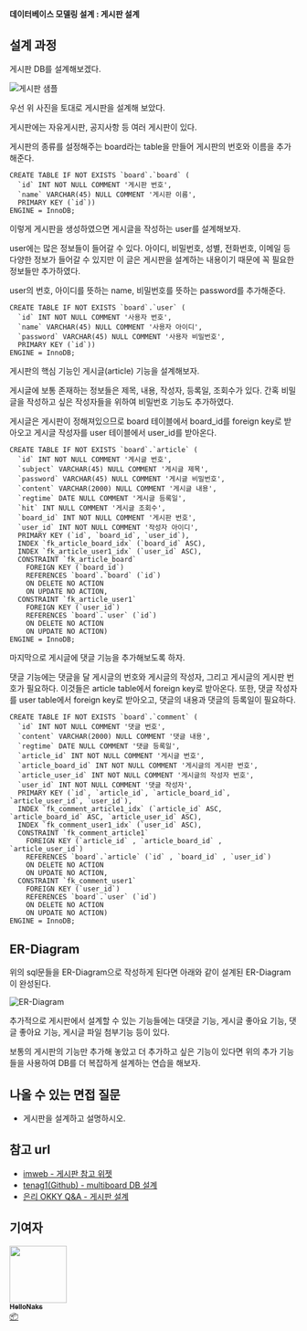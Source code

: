 #### 데이터베이스 모델링 설계 : 게시판 설계



## 설계 과정

게시판 DB를 설계해보겠다.

![게시판 샘플](/img/database/db_modeling_board/board.png)

우선 위 사진을 토대로 게시판을 설계해 보았다.



게시판에는 자유게시판, 공지사항 등 여러 게시판이 있다. 

게시판의 종류를 설정해주는 board라는 table을 만들어 게시판의 번호와 이름을 추가해준다.

```mysql
CREATE TABLE IF NOT EXISTS `board`.`board` (
  `id` INT NOT NULL COMMENT '게시판 번호',
  `name` VARCHAR(45) NULL COMMENT '게시판 이름',
  PRIMARY KEY (`id`))
ENGINE = InnoDB;
```



이렇게 게시판을 생성하였으면  게시글을 작성하는 user를 설계해보자.

user에는 많은 정보들이 들어갈 수 있다. 아이디, 비밀번호, 성별, 전화번호, 이메일 등 다양한 정보가 들어갈 수 있지만 이 글은 게시판을 설계하는 내용이기 때문에 꼭 필요한 정보들만 추가하였다.

user의 번호, 아이디를 뜻하는 name, 비밀번호를 뜻하는 password를 추가해준다.

```mysql
CREATE TABLE IF NOT EXISTS `board`.`user` (
  `id` INT NOT NULL COMMENT '사용자 번호',
  `name` VARCHAR(45) NULL COMMENT '사용자 아이디',
  `password` VARCHAR(45) NULL COMMENT '사용자 비밀번호',
  PRIMARY KEY (`id`))
ENGINE = InnoDB;
```



게시판의 핵심 기능인 게시글(article) 기능을 설계해보자.

게시글에 보통 존재하는 정보들은 제목, 내용, 작성자, 등록일, 조회수가 있다. 간혹 비밀글을 작성하고 싶은 작성자들을 위하여 비밀번호 기능도 추가하였다.

게시글은 게시판이 정해져있으므로 board 테이블에서 board_id를 foreign key로 받아오고 게시글 작성자를 user 테이블에서 user_id를 받아온다.

```mysql
CREATE TABLE IF NOT EXISTS `board`.`article` (
  `id` INT NOT NULL COMMENT '게시글 번호',
  `subject` VARCHAR(45) NULL COMMENT '게시글 제목',
  `password` VARCHAR(45) NULL COMMENT '게시글 비밀번호',
  `content` VARCHAR(2000) NULL COMMENT '게시글 내용',
  `regtime` DATE NULL COMMENT '게시글 등록일',
  `hit` INT NULL COMMENT '게시글 조회수',
  `board_id` INT NOT NULL COMMENT '게시판 번호',
  `user_id` INT NOT NULL COMMENT '작성자 아이디',
  PRIMARY KEY (`id`, `board_id`, `user_id`),
  INDEX `fk_article_board_idx` (`board_id` ASC),
  INDEX `fk_article_user1_idx` (`user_id` ASC),
  CONSTRAINT `fk_article_board`
    FOREIGN KEY (`board_id`)
    REFERENCES `board`.`board` (`id`)
    ON DELETE NO ACTION
    ON UPDATE NO ACTION,
  CONSTRAINT `fk_article_user1`
    FOREIGN KEY (`user_id`)
    REFERENCES `board`.`user` (`id`)
    ON DELETE NO ACTION
    ON UPDATE NO ACTION)
ENGINE = InnoDB;
```



마지막으로 게시글에 댓글 기능을 추가해보도록 하자.

댓글 기능에는 댓글을 달 게시글의 번호와 게시글의 작성자, 그리고 게시글의 게시판 번호가 필요하다. 이것들은 article table에서 foreign key로 받아온다. 또한, 댓글 작성자를 user table에서 foreign key로 받아오고, 댓글의 내용과 댓글의 등록일이 필요하다. 

```mysql
CREATE TABLE IF NOT EXISTS `board`.`comment` (
  `id` INT NOT NULL COMMENT '댓글 번호',
  `content` VARCHAR(2000) NULL COMMENT '댓글 내용',
  `regtime` DATE NULL COMMENT '댓글 등록일',
  `article_id` INT NOT NULL COMMENT '게시글 번호',
  `article_board_id` INT NOT NULL COMMENT '게시글의 게시판 번호',
  `article_user_id` INT NOT NULL COMMENT '게시글의 작성자 번호',
  `user_id` INT NOT NULL COMMENT '댓글 작성자',
  PRIMARY KEY (`id`, `article_id`, `article_board_id`, `article_user_id`, `user_id`),
  INDEX `fk_comment_article1_idx` (`article_id` ASC, `article_board_id` ASC, `article_user_id` ASC),
  INDEX `fk_comment_user1_idx` (`user_id` ASC),
  CONSTRAINT `fk_comment_article1`
    FOREIGN KEY (`article_id` , `article_board_id` , `article_user_id`)
    REFERENCES `board`.`article` (`id` , `board_id` , `user_id`)
    ON DELETE NO ACTION
    ON UPDATE NO ACTION,
  CONSTRAINT `fk_comment_user1`
    FOREIGN KEY (`user_id`)
    REFERENCES `board`.`user` (`id`)
    ON DELETE NO ACTION
    ON UPDATE NO ACTION)
ENGINE = InnoDB;
```



## ER-Diagram

위의 sql문들을 ER-Diagram으로 작성하게 된다면 아래와 같이 설계된 ER-Diagram이 완성된다.

![ER-Diagram](/img/database/db_modeling_board/board_db.png)



추가적으로 게시판에서 설계할 수 있는 기능들에는 대댓글 기능, 게시글 좋아요 기능, 댓글 좋아요 기능, 게시글 파일 첨부기능 등이 있다.

보통의 게시판의 기능만 추가해 놓았고 더 추가하고 싶은 기능이 있다면 위의 추가 기능들을 사용하여 DB를 더 복잡하게 설계하는 연습을 해보자.

## 나올 수 있는 면접 질문

- 게시판을 설계하고 설명하시오.



## 참고 url

- [imweb - 게시판 참고 위젯](https://imweb.me/faq?mode=view&category=29&category2=37&idx=71182)
- [tenag1(Github) - multiboard DB 설계](https://user-images.githubusercontent.com/59866253/83727638-59276480-a680-11ea-8a77-a79c8998c841.png)
- [은리 OKKY Q&A - 게시판 설계](https://file.okky.kr/images/1472614858025.png)



## 기여자


 <td align="center"><a href="https://github.com/HelloNaks"><img src="https://avatars.githubusercontent.com/u/49478141?v=4?s=100" width="100px;" alt=""/><br /><sub><b>HelloNaks</b></sub></a><br /><a href="#platform-HelloNaks" title="Packaging/porting to new platform">📦</a></td>